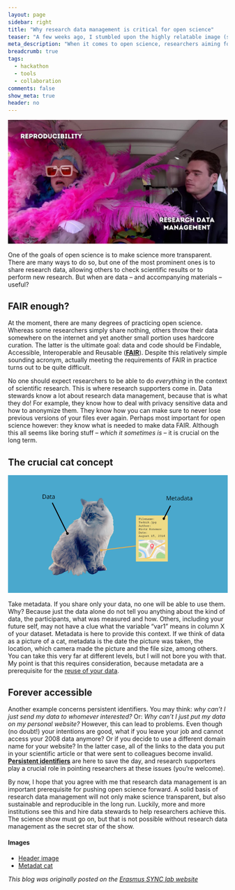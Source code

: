 ```yaml
---
layout: page
sidebar: right
title: "Why research data management is critical for open science"
teaser: "A few weeks ago, I stumbled upon the highly relatable image (see below) on <a href='https://twitter.com/hlrdmp/status/1357368172568076288' target='_blank'>Twitter</a>. When it comes to open science, researchers aiming for reproducible research are most likely to steal the show, for example by sharing data, code and materials. In the meantime, research data management, i.e., how you deal with your data, often goes relatively unnoticed. However, it is my humble (yet perhaps biased) opinion that without good research data management, open science would not lead to much durable scientific progress at all."
meta_description: "When it comes to open science, researchers aiming for reproducible research are most likely to steal the show, for example by sharing data, code and materials. In the meantime, research data management, i.e., how you deal with your data, often goes relatively unnoticed. However, it is my humble (yet perhaps biased) opinion that without good research data management, open science would not lead to much durable scientific progress at all."
breadcrumb: true
tags:
  - hackathon
  - tools
  - collaboration
comments: false
show_meta: true
header: no
---
```


![](../images/reproducibility_rdm.jpg)

One of the goals of open science is to make science more transparent. There are many ways to do so, but one of the most prominent ones is to share research data, allowing others to check scientific results or to perform new research. But when are data – and accompanying materials – useful?

## FAIR enough?

At the moment, there are many degrees of practicing open science. Whereas some researchers simply share nothing, others throw their data somewhere on the internet and yet another small portion uses hardcore curation. The latter is the ultimate goal: data and code should be Findable, Accessible, Interoperable and Reusable (<b><a href="https://www.youtube.com/watch?v=2uZxFu9SFi8" target="_blank">FAIR</a></b>). Despite this relatively simple sounding acronym, actually meeting the requirements of FAIR in practice turns out to be quite difficult.

No one should expect researchers to be able to do _everything_ in the context of scientific research. This is where research supporters come in. Data stewards know a lot about research data management, because that is what they do! For example, they know how to deal with privacy sensitive data and how to anonymize them. They know how you can make sure to never lose previous versions of your files ever again. Perhaps most important for open science however: they know what is needed to make data FAIR. Although this all seems like boring stuff – _which it sometimes is_ – it is crucial on the long term.

## The crucial cat concept

![](../images/metadatacat.png)

Take metadata. If you share only your data, no one will be able to use them. Why? Because just the data alone do not tell you anything about the kind of data, the participants, what was measured and how. Others, including your future self, may not have a clue what the variable “var1” means in column X of your dataset. Metadata is here to provide this context. If we think of data as a picture of a cat, metadata is the date the picture was taken, the location, which camera made the picture and the file size, among others. You can take this very far at different levels, but I will not bore you with that. My point is that this requires consideration, because metadata are a prerequisite for the <a href="https://www.youtube.com/watch?v=66oNv_DJuPc" target="_blank">reuse of your data</a>.

## Forever accessible

Another example concerns persistent identifiers. You may think: _why can’t I just send my data to whomever interested?_ Or: _Why can’t I just put my data on my personal website?_ However, this can lead to problems. Even though (no doubt!) your intentions are good, what if you leave your job and cannot access your 2008 data anymore? Or if you decide to use a different domain name for your website? In the latter case, all of the links to the data you put in your scientific article or that were sent to colleagues become invalid. <b><a href="https://www.youtube.com/watch?v=PgqtiY7oZ6k&feature=emb_title" target="_blank">Persistent identifiers</a></b> are here to save the day, and research supporters play a crucial role in pointing researchers at these issues (you’re welcome).

By now, I hope that you agree with me that research data management is an important prerequisite for pushing open science forward. A solid basis of research data management will not only make science transparent, but also sustainable and reproducible in the long run. Luckily, more and more institutions see this and hire data stewards to help researchers achieve this. The science show must go on, but that is not possible without research data management as the secret star of the show.

#### Images

- <a href="https://twitter.com/hlrdmp/status/1357368172568076288" target="_blank">Header image</a>
- <a href="https://dataedo.com/kb/data-glossary/what-is-metadata" target="_blank">Metadat cat</a>

<i>This blog was originally posted on the <a href="https://erasmus-synclab.nl/what-the-hack-bringing-about-a-practical-tool-through-open-collaboration/" target="_blank">Erasmus SYNC lab website</a></i>
